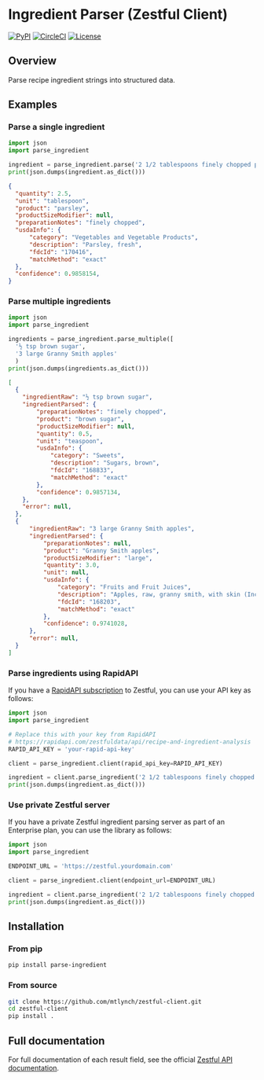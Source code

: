 # Ingredient Parser (Zestful Client)

[![PyPI](https://img.shields.io/pypi/v/zestful-parse-ingredient)](https://pypi.org/project/zestful-parse-ingredient/)
[![CircleCI](https://circleci.com/gh/mtlynch/zestful-client.svg?style=svg)](https://circleci.com/gh/mtlynch/zestful-client)
[![License](http://img.shields.io/:license-mit-blue.svg?style=flat-square)](LICENSE)

## Overview

Parse recipe ingredient strings into structured data.

## Examples

### Parse a single ingredient

```python
import json
import parse_ingredient

ingredient = parse_ingredient.parse('2 1/2 tablespoons finely chopped parsley')
print(json.dumps(ingredient.as_dict()))
```

```json
{
  "quantity": 2.5,
  "unit": "tablespoon",
  "product": "parsley",
  "productSizeModifier": null,
  "preparationNotes": "finely chopped",
  "usdaInfo": {
      "category": "Vegetables and Vegetable Products",
      "description": "Parsley, fresh",
      "fdcId": "170416",
      "matchMethod": "exact"
  },
  "confidence": 0.9858154,
}
```


### Parse multiple ingredients

```python
import json
import parse_ingredient

ingredients = parse_ingredient.parse_multiple([
  '½ tsp brown sugar',
  '3 large Granny Smith apples'
  )
print(json.dumps(ingredients.as_dict()))
```

```json
[
  {
    "ingredientRaw": "½ tsp brown sugar",
    "ingredientParsed": {
        "preparationNotes": "finely chopped",
        "product": "brown sugar",
        "productSizeModifier": null,
        "quantity": 0.5,
        "unit": "teaspoon",
        "usdaInfo": {
            "category": "Sweets",
            "description": "Sugars, brown",
            "fdcId": "168833",
            "matchMethod": "exact"
        },
        "confidence": 0.9857134,
    },
    "error": null,
  },
  {
      "ingredientRaw": "3 large Granny Smith apples",
      "ingredientParsed": {
          "preparationNotes": null,
          "product": "Granny Smith apples",
          "productSizeModifier": "large",
          "quantity": 3.0,
          "unit": null,
          "usdaInfo": {
              "category": "Fruits and Fruit Juices",
              "description": "Apples, raw, granny smith, with skin (Includes foods for USDA's Food Distribution Program)",
              "fdcId": "168203",
              "matchMethod": "exact"
          },
          "confidence": 0.9741028,
      },
      "error": null,
  }
]
```

### Parse ingredients using RapidAPI

If you have a [RapidAPI subscription](https://rapidapi.com/zestfuldata/api/recipe-and-ingredient-analysis) to Zestful, you can use your API key as follows:

```python
import json
import parse_ingredient

# Replace this with your key from RapidAPI
# https://rapidapi.com/zestfuldata/api/recipe-and-ingredient-analysis
RAPID_API_KEY = 'your-rapid-api-key'

client = parse_ingredient.client(rapid_api_key=RAPID_API_KEY)

ingredient = client.parse_ingredient('2 1/2 tablespoons finely chopped parsley')
print(json.dumps(ingredient.as_dict()))
```

### Use private Zestful server

If you have a private Zestful ingredient parsing server as part of an Enterprise plan, you can use the library as follows:

```python
import json
import parse_ingredient

ENDPOINT_URL = 'https://zestful.yourdomain.com'

client = parse_ingredient.client(endpoint_url=ENDPOINT_URL)

ingredient = client.parse_ingredient('2 1/2 tablespoons finely chopped parsley')
print(json.dumps(ingredient.as_dict()))
```

## Installation

### From pip

```bash
pip install parse-ingredient
```

### From source

```bash
git clone https://github.com/mtlynch/zestful-client.git
cd zestful-client
pip install .
```

## Full documentation

For full documentation of each result field, see the official [Zestful API documentation](https://zestfuldata.com/docs).
